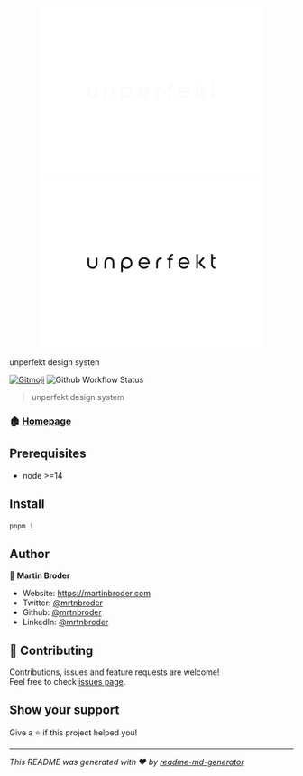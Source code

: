 <p align="center">
  <img alt="unperfekt light" src="./unperfekt-light.svg#gh-dark-mode-only" width="400"/>
  <img alt="unperfekt dark" src="./unperfekt-dark.svg#gh-light-mode-only" width="400"/>
</p>

unperfekt design systen

[![Gitmoji][gitmoji]][gitmoji-url] ![Github Workflow Status][github-workflow-status]

[gitmoji]: https://img.shields.io/badge/gitmoji-%20😜%20😍-FFDD67.svg
[gitmoji-url]: https://gitmoji.carloscuesta.me/
[github-workflow-status]: https://img.shields.io/github/workflow/status/unperfekt/unperfekt/Release?style=flat-square

> unperfekt design system

### 🏠 [Homepage](https://github.com/unperfekt/unperfekt#readme)

## Prerequisites

- node >=14

## Install

```sh
pnpm i
```

## Author

👤 **Martin Broder**

- Website: https://martinbroder.com
- Twitter: [@mrtnbroder](https://twitter.com/mrtnbroder)
- Github: [@mrtnbroder](https://github.com/mrtnbroder)
- LinkedIn: [@mrtnbroder](https://linkedin.com/in/mrtnbroder)

## 🤝 Contributing

Contributions, issues and feature requests are welcome!<br />Feel free to check [issues page](https://github.com/unperfekt/unperfekt/issues).

## Show your support

Give a ⭐️ if this project helped you!

---

_This README was generated with ❤️ by [readme-md-generator](https://github.com/kefranabg/readme-md-generator)_
